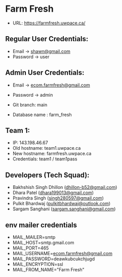 # Farm Fresh

* URL: https://farmfresh.uwpace.ca/

## Regular User Credentials:
* Email -> shawn@gmail.com
* Password -> user

## Admin User Credentials:
* Email -> ecom.farmfresh@gmail.com
* Password -> admin

* Git branch: main
* Database name : farm_fresh

## Team 1:
* IP: 143.198.46.67 
* Old hostname: team1.uwpace.ca 
* New hostname: farmfresh.uwpace.ca 
* Credentials:  team1 / team1pass

## Developers (Tech Squad):

* Bakhshish Singh Dhillon (dhillon-b52@gmail.com)
* Dhara Patel (dhara199013@gmail.com)
* Pravindra Singh (singh280597@gmail.com)
* Pulkit Bhardwaj (pulkitbhardwaj@outlook.com)
* Sargam Sanghani (sargam.sanghani@gmail.com)

## env mailer credentials
* MAIL_MAILER=smtp
* MAIL_HOST=smtp.gmail.com
* MAIL_PORT=465
* MAIL_USERNAME=ecom.farmfresh@gmail.com
* MAIL_PASSWORD=deawkubcukchjugd
* MAIL_ENCRYPTION=ssl
* MAIL_FROM_NAME="Farm Fresh"